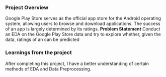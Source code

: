 ### Project Overview

 Google Play Store serves as the official app store for the Android operating system, allowing users to browse and download applications. The success of an app is largely determined by its ratings.
**Problem Statement**
Conduct an EDA on the Google Play Store data and try to explore whether, given the data, ratings of an can be predicted


### Learnings from the project

 After completing this project, I have a better understanding of certain methods of EDA and Data Preprocessing. 



